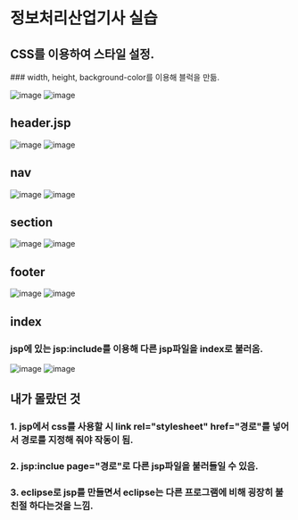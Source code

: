 # 정보처리산업기사 실습

  <h2> CSS를 이용하여 스타일 설정. </h2> 
  ### width, height, background-color를 이용해 블럭을 만듦.
  
![image](https://user-images.githubusercontent.com/102014376/170621879-0beac5a9-54f0-46b6-b99c-e5279a33fae0.png)
![image](https://user-images.githubusercontent.com/102014376/170621902-9427cdf3-13bd-4754-adc3-6032f780d6a8.png)



  <h2> header.jsp </h2> 
  
![image](https://user-images.githubusercontent.com/102014376/170621565-c2f70374-28b5-4b35-9f21-467af7dc4382.png)
![image](https://user-images.githubusercontent.com/102014376/170621727-dee7d253-1528-46c4-8587-6b11745ef3ee.png)


   <h2> nav </h2>
   
![image](https://user-images.githubusercontent.com/102014376/170621582-5d3e5cbd-5588-4337-b87b-a15f25404f1f.png)
![image](https://user-images.githubusercontent.com/102014376/170621772-68fdc896-48f1-4426-9d50-029dfa750daf.png)


   <h2> section </h2>
   
![image](https://user-images.githubusercontent.com/102014376/170621608-4ba96f98-c5fd-4572-b3a5-74c6239e461b.png)
![image](https://user-images.githubusercontent.com/102014376/170621789-c77ef93b-71b3-4e75-961a-71fbd3acf300.png)


   <h2> footer </h2> 
   
![image](https://user-images.githubusercontent.com/102014376/170621632-2dde3e73-5e2a-4332-8a18-09dcc771c2b9.png)
![image](https://user-images.githubusercontent.com/102014376/170621800-823ea8bb-3269-444f-b78f-3ab5b3878cf2.png)


   <h2> index </h2> <h3> jsp에 있는 jsp:include를 이용해 다른 jsp파일을 index로 불러옴. </h3>
   
![image](https://user-images.githubusercontent.com/102014376/170621650-4e225a58-b3d3-44a4-8460-d857879820da.png)
![image](https://user-images.githubusercontent.com/102014376/170621827-4b9cdac3-ae61-424e-bfbb-85dab473b5d4.png)

  <h2> 내가 몰랐던 것 </h2>
  <h3> 1. jsp에서 css를 사용할 시 link rel="stylesheet" href="경로"를 넣어서 경로를 지정해 줘야 작동이 됨.</h3>
  <h3> 2. jsp:inclue page="경로"로 다른 jsp파일을 불러들일 수 있음.</h3>
  <h3> 3. eclipse로 jsp를 만들면서 eclipse는 다른 프로그램에 비해 굉장히 불친절 하다는것을 느낌.</h3>
  
